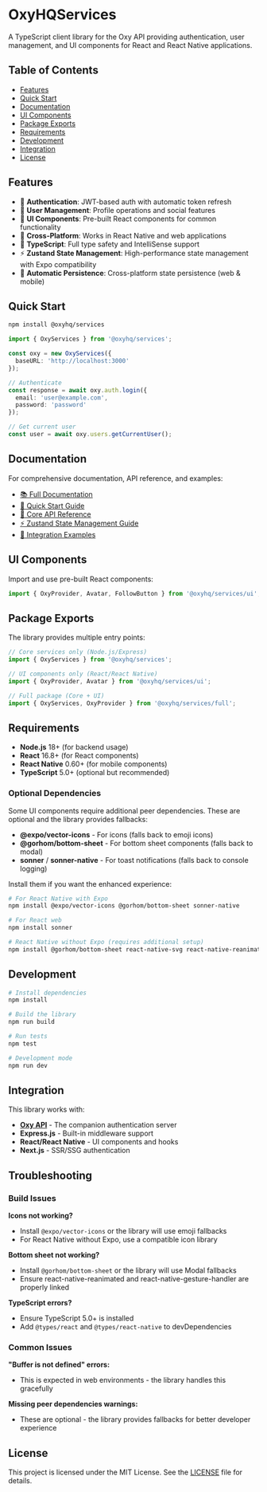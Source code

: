 # OxyHQServices

A TypeScript client library for the Oxy API providing authentication, user management, and UI components for React and React Native applications.

## Table of Contents

- [Features](#features)
- [Quick Start](#quick-start)
- [Documentation](#documentation)
- [UI Components](#ui-components)
- [Package Exports](#package-exports)
- [Requirements](#requirements)
- [Development](#development)
- [Integration](#integration)
- [License](#license)

## Features

- 🔐 **Authentication**: JWT-based auth with automatic token refresh
- 👥 **User Management**: Profile operations and social features
- 🎨 **UI Components**: Pre-built React components for common functionality
- 📱 **Cross-Platform**: Works in React Native and web applications
- 🔧 **TypeScript**: Full type safety and IntelliSense support
- ⚡ **Zustand State Management**: High-performance state management with Expo compatibility
- 💾 **Automatic Persistence**: Cross-platform state persistence (web & mobile)

## Quick Start

```bash
npm install @oxyhq/services
```

```typescript
import { OxyServices } from '@oxyhq/services';

const oxy = new OxyServices({
  baseURL: 'http://localhost:3000'
});

// Authenticate
const response = await oxy.auth.login({
  email: 'user@example.com',
  password: 'password'
});

// Get current user
const user = await oxy.users.getCurrentUser();
```

## Documentation

For comprehensive documentation, API reference, and examples:

- [📚 Full Documentation](./docs/README.md)
- [🚀 Quick Start Guide](./docs/quick-start.md)
- [🔐 Core API Reference](./docs/core-api.md)
- [⚡ Zustand State Management Guide](./docs/zustand-state-management.md)
- [💼 Integration Examples](./docs/examples/)

## UI Components

Import and use pre-built React components:

```typescript
import { OxyProvider, Avatar, FollowButton } from '@oxyhq/services/ui';
```

## Package Exports

The library provides multiple entry points:

```typescript
// Core services only (Node.js/Express)
import { OxyServices } from '@oxyhq/services';

// UI components only (React/React Native)
import { OxyProvider, Avatar } from '@oxyhq/services/ui';

// Full package (Core + UI)
import { OxyServices, OxyProvider } from '@oxyhq/services/full';
```

## Requirements

- **Node.js** 18+ (for backend usage)
- **React** 16.8+ (for React components)
- **React Native** 0.60+ (for mobile components)
- **TypeScript** 5.0+ (optional but recommended)

### Optional Dependencies

Some UI components require additional peer dependencies. These are optional and the library provides fallbacks:

- **@expo/vector-icons** - For icons (falls back to emoji icons)
- **@gorhom/bottom-sheet** - For bottom sheet components (falls back to modal)
- **sonner** / **sonner-native** - For toast notifications (falls back to console logging)

Install them if you want the enhanced experience:

```bash
# For React Native with Expo
npm install @expo/vector-icons @gorhom/bottom-sheet sonner-native

# For React web
npm install sonner

# React Native without Expo (requires additional setup)
npm install @gorhom/bottom-sheet react-native-svg react-native-reanimated
```

## Development

```bash
# Install dependencies
npm install

# Build the library
npm run build

# Run tests
npm test

# Development mode
npm run dev
```

## Integration

This library works with:
- **[Oxy API](../api/)** - The companion authentication server
- **Express.js** - Built-in middleware support
- **React/React Native** - UI components and hooks
- **Next.js** - SSR/SSG authentication

## Troubleshooting

### Build Issues

**Icons not working?**
- Install `@expo/vector-icons` or the library will use emoji fallbacks
- For React Native without Expo, use a compatible icon library

**Bottom sheet not working?**
- Install `@gorhom/bottom-sheet` or the library will use Modal fallbacks
- Ensure react-native-reanimated and react-native-gesture-handler are properly linked

**TypeScript errors?**
- Ensure TypeScript 5.0+ is installed
- Add `@types/react` and `@types/react-native` to devDependencies

### Common Issues

**"Buffer is not defined" errors:**
- This is expected in web environments - the library handles this gracefully

**Missing peer dependencies warnings:**
- These are optional - the library provides fallbacks for better developer experience

## License

This project is licensed under the MIT License. See the [LICENSE](LICENSE) file for details.
